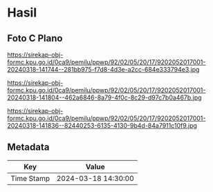 # Hasil

## Foto C Plano

https://sirekap-obj-formc.kpu.go.id/0ca9/pemilu/ppwp/92/02/05/20/17/9202052017001-20240318-141744--281bb975-f7d8-4d3e-a2cc-684e333794e3.jpg

https://sirekap-obj-formc.kpu.go.id/0ca9/pemilu/ppwp/92/02/05/20/17/9202052017001-20240318-141804--462a6846-8a79-4f0c-8c29-d97c7b0a467b.jpg

https://sirekap-obj-formc.kpu.go.id/0ca9/pemilu/ppwp/92/02/05/20/17/9202052017001-20240318-141836--82440253-6135-4130-9b4d-84a7911c10f9.jpg


## Metadata

| Key        | Value               |
| ---------- | ------------------- |
| Time Stamp | 2024-03-18 14:30:00 |




